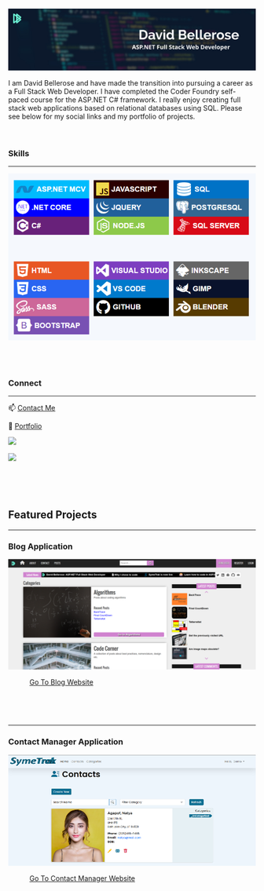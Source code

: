 ![David Bellerose Full Stack Web Developer](https://github.com/davidbellerose/davidbellerose/blob/main/linkedinbanner.jpg)


I am David Bellerose and have made the transition into pursuing a career as a Full Stack Web Developer. I have completed the Coder Foundry self-paced course for the ASP.NET C# framework.
I really enjoy creating full stack web applications based on relational databases using SQL. Please see below for my social links and my portfolio of projects.
&nbsp;<br>&nbsp;<br>&nbsp;<br>
### Skills
---
<img src="https://github.com/davidbellerose/davidbellerose/blob/main/skills.png" />
&nbsp;<br>&nbsp;<br>&nbsp;<br>

### Connect
---
 📫 [Contact Me](https://external.ink?to=https://www.davidbellerose.com/)
 
 💼 [Portfolio](https://external.ink?to=https://www.davidbellerose.com)
 
[<img src="https://img.shields.io/badge/Twitter-1DA1F2?style=for-the-badge&logo=twitter&logoColor=white" />](https://twitter.com/DavidEBellerose)

[<img src="https://img.shields.io/badge/LinkedIn-0077B5?style=for-the-badge&logo=linkedin&logoColor=white" />](https://www.linkedin.com/in/david-bellerose/)

&nbsp;<br>&nbsp;<br>&nbsp;<br>

## Featured Projects
---
### Blog Application
<img src="https://github.com/davidbellerose/davidbellerose/blob/main/blog03.png" />

&nbsp; &nbsp; &nbsp; &nbsp; &nbsp; &nbsp;[Go To Blog Website](https://david-bellerose-blog.up.railway.app/)

&nbsp;<br>&nbsp;<br>&nbsp;<br>

---
### Contact Manager Application
<img src="https://github.com/davidbellerose/davidbellerose/blob/main/SymeTrak.png" />

&nbsp; &nbsp; &nbsp; &nbsp; &nbsp; &nbsp;[Go To Contact Manager Website](https://symetrak-asp-net.up.railway.app/)

<!--
**davidbellerose/davidbellerose** is a ✨ _special_ ✨ repository because its `README.md` (this file) appears on your GitHub profile.

![David's github stats](https://github-readme-stats.vercel.app/api?username=davidbellerose)

Here are some ideas to get you started:

- 🔭 I’m currently working on ...
- 🌱 I’m currently learning ...
- 👯 I’m looking to collaborate on ...
- 🤔 I’m looking for help with ...
- 💬 Ask me about ...
- 📫 How to reach me: ...
- 😄 Pronouns: ...
- ⚡ Fun fact: ...
-->
